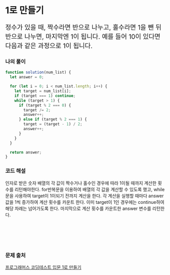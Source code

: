 # 1로 만들기

<p style='font-size: 20px'>
정수가 있을 때, 짝수라면 반으로 나누고, 홀수라면 1을 뺀 뒤 반으로 나누면, 마지막엔 1이 됩니다. 예를 들어 10이 있다면 다음과 같은 과정으로 1이 됩니다.
</p>

### 나의 풀이

```javascript
function solution(num_list) {
  let answer = 0;

  for (let i = 0; i < num_list.length; i++) {
    let target = num_list[i];
    if (target === 1) continue;
    while (target > 1) {
      if (target % 2 === 0) {
        target /= 2;
        answer++;
      } else if (target % 2 === 1) {
        target = (target - 1) / 2;
        answer++;
      }
    }
  }

  return answer;
}
```

### 코드 해설

인자로 받은 숫자 배열의 각 값이 짝수거나 홀수인 경우에 따라 1이될 때까지 계산한 횟수를 리턴해야한다.
for반복문을 이용하여 배열의 각 값을 계산할 수 있도록 했고, while문을 사용하여 target이 1이되기 전까지 계산을 한다. 각 계산을 실행할 때마다 answer값을 1씩 증가하여 계산 횟수를 카운트 한다. 이미 target이 1인 경우에는 continue하여 해당 차례는 넘어가도록 한다. 마지막으로 계산 횟수를 카운트한 answer 변수를 리턴한다.

<br />
<br />
<br />
<br />

### 문제 출처

<a href='https://school.programmers.co.kr/learn/courses/30/lessons/181880'>프로그래머스 코딩테스트 입문 1로 만들기</a>
